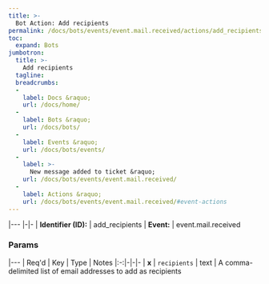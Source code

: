 ```yaml
---
title: >-
  Bot Action: Add recipients
permalink: /docs/bots/events/event.mail.received/actions/add_recipients/
toc:
  expand: Bots
jumbotron:
  title: >-
    Add recipients
  tagline: 
  breadcrumbs:
  -
    label: Docs &raquo;
    url: /docs/home/
  -
    label: Bots &raquo;
    url: /docs/bots/
  -
    label: Events &raquo;
    url: /docs/bots/events/
  -
    label: >-
      New message added to ticket &raquo;
    url: /docs/bots/events/event.mail.received/
  -
    label: Actions &raquo;
    url: /docs/bots/events/event.mail.received/#event-actions
---
```


|---
|-|-
| **Identifier (ID):** | add_recipients
| **Event:** | event.mail.received

### Params

|---
| Req'd | Key | Type | Notes
|:-:|-|-|-
| **x** | `recipients` | text | A comma-delimited list of email addresses to add as recipients
